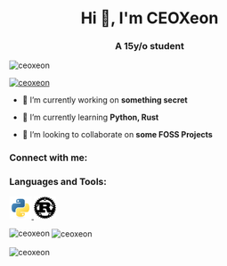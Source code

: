 <h1 align="center">Hi 👋, I'm CEOXeon</h1>
<h3 align="center">A 15y/o student</h3>

<p align="left"> <img src="https://komarev.com/ghpvc/?username=ceoxeon&label=Profile%20views&color=0e75b6&style=flat" alt="ceoxeon" /> </p>

<p align="left"> <a href="https://github.com/ryo-ma/github-profile-trophy"><img src="https://github-profile-trophy.vercel.app/?username=ceoxeon" alt="ceoxeon" /></a> </p>

- 🔭 I’m currently working on **something secret**

- 🌱 I’m currently learning **Python, Rust**

- 👯 I’m looking to collaborate on **some FOSS Projects**

<h3 align="left">Connect with me:</h3>
<p align="left">
</p>

<h3 align="left">Languages and Tools:</h3>
<p align="left"> <a href="https://www.python.org" target="_blank" rel="noreferrer"> <img src="https://raw.githubusercontent.com/devicons/devicon/master/icons/python/python-original.svg" alt="python" width="40" height="40"/> </a> <a href="https://www.rust-lang.org" target="_blank" rel="noreferrer"> <img src="https://raw.githubusercontent.com/devicons/devicon/master/icons/rust/rust-plain.svg" alt="rust" width="40" height="40"/> </a> </p>

<p><img align="left" src="https://github-readme-stats.vercel.app/api/top-langs?username=ceoxeon&show_icons=true&locale=en&layout=compact" alt="ceoxeon" /></p>

<p>&nbsp;<img align="center" src="https://github-readme-stats.vercel.app/api?username=ceoxeon&show_icons=true&locale=en" alt="ceoxeon" /></p>

<p><img align="center" src="https://github-readme-streak-stats.herokuapp.com/?user=ceoxeon&" alt="ceoxeon" /></p>
